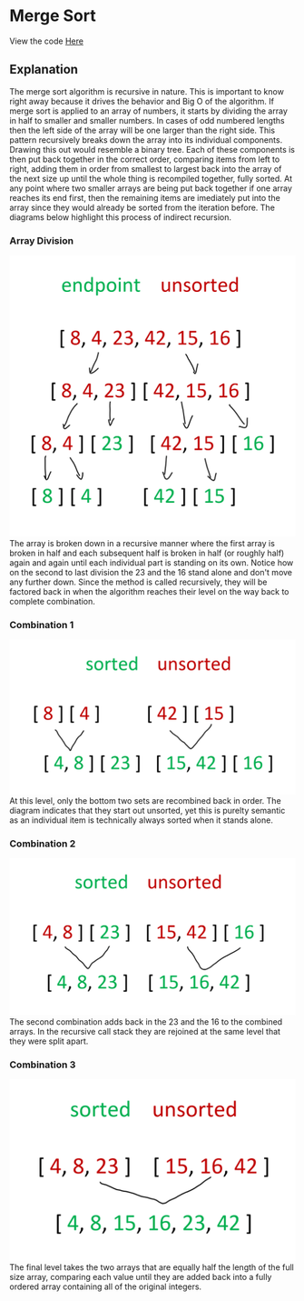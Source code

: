 # Merge Sort

View the code [Here](../../../java/dsas/mergesort/MergeSort.java)

## Explanation
The merge sort algorithm is recursive in nature. This is important to know right away because it drives the behavior and Big O of the algorithm. If merge sort is applied to an array of numbers, it starts by dividing the array in half to smaller and smaller numbers. In cases of odd numbered lengths then the left side of the array will be one larger than the right side. This pattern recursively breaks down the array into its individual components. Drawing this out would resemble a binary tree. Each of these components is then put back together in the correct order, comparing items from left to right, adding them in order from smallest to largest back into the array of the next size up until the whole thing is recompiled together, fully sorted. At any point where two smaller arrays are being put back together if one array reaches its end first, then the remaining items are imediately put into the array since they would already be sorted from the iteration before. The diagrams below highlight this process of indirect recursion.

### Array Division
![Dividing the Array](./assets/Division.png)
The array is broken down in a recursive manner where the first array is broken in half and each subsequent half is broken in half (or roughly half) again and again until each individual part is standing on its own. Notice how on the second to last division the 23 and the 16 stand alone and don't move any further down. Since the method is called recursively, they will be factored back in when the algorithm reaches their level on the way back to complete combination.

### Combination 1
![Combination Level 1](./assets/Combine1.png)
At this level, only the bottom two sets are recombined back in order. The diagram indicates that they start out unsorted, yet this is purelty semantic as an individual item is technically always sorted when it stands alone.

### Combination 2
![Combination Level 2](./assets/Combine2.png)
The second combination adds back in the 23 and the 16 to the combined arrays. In the recursive call stack they are rejoined at the same level that they were split apart.


### Combination 3
![Combination Level 3](./assets/Combine3.png)
The final level takes the two arrays that are equally half the length of the full size array, comparing each value until they are added back into a fully ordered array containing all of the original integers.
